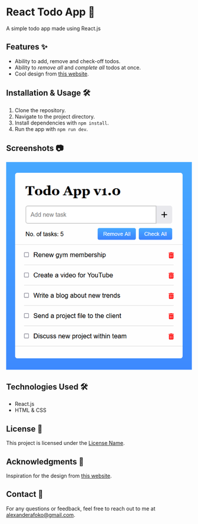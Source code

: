 # React Todo App 🚀

A simple todo app made using React.js

## Features ✨

- Ability to add, remove and check-off todos.
- Ability to _remove all_ and _complete all_ todos at once.
- Cool design from [this website](https://www.codingnepalweb.com/create-todo-list-app-html-javascript/).

## Installation & Usage 🛠️

1. Clone the repository.
2. Navigate to the project directory.
3. Install dependencies with `npm install`.
4. Run the app with `npm run dev`.

## Screenshots 📷

![image of the todo app](image.png)


## Technologies Used 🛠️

- React.js
- HTML & CSS

## License 📝

This project is licensed under the [License Name](link-to-license-file).

## Acknowledgments 🙏

Inspiration for the design from [this website](https://www.codingnepalweb.com/create-todo-list-app-html-javascript/).

## Contact 📧

For any questions or feedback, feel free to reach out to me at alexanderafoko@gmail.com.
